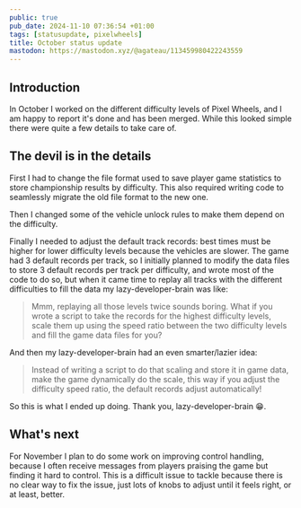 ```yaml
---
public: true
pub_date: 2024-11-10 07:36:54 +01:00
tags: [statusupdate, pixelwheels]
title: October status update
mastodon: https://mastodon.xyz/@agateau/113459980422243559
---
```


## Introduction

In October I worked on the different difficulty levels of Pixel Wheels, and I am happy to report it's done and has been merged. While this looked simple there were quite a few details to take care of.

<!-- break -->

## The devil is in the details

First I had to change the file format used to save player game statistics to store championship results by difficulty. This also required writing code to seamlessly migrate the old file format to the new one.

Then I changed some of the vehicle unlock rules to make them depend on the difficulty.

Finally I needed to adjust the default track records: best times must be higher for lower difficulty levels because the vehicles are slower. The game had 3 default records per track, so I initially planned to modify the data files to store 3 default records per track per difficulty, and wrote most of the code to do so, but when it came time to replay all tracks with the different difficulties to fill the data my lazy-developer-brain was like:

> Mmm, replaying all those levels twice sounds boring. What if you wrote a script to take the records for the highest difficulty levels, scale them up using the speed ratio between the two difficulty levels and fill the game data files for you?

And then my lazy-developer-brain had an even smarter/lazier idea:

> Instead of writing a script to do that scaling and store it in game data, make the game dynamically do the scale, this way if you adjust the difficulty speed ratio, the default records adjust automatically!

So this is what I ended up doing. Thank you, lazy-developer-brain 😁.

## What's next

For November I plan to do some work on improving control handling, because I often receive messages from players praising the game but finding it hard to control. This is a difficult issue to tackle because there is no clear way to fix the issue, just lots of knobs to adjust until it feels right, or at least, better.
